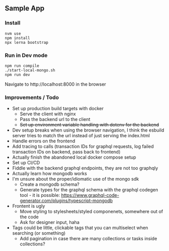 ## Sample App

### Install
```
nvm use
npm install
npx lerna bootstrap
```

### Run in Dev mode
```
npm run compile
./start-local-mongo.sh
npm run dev
```
Navigate to http://localhost:8000 in the browser

### Improvements / Todo
* Set up production build targets with docker
  * Serve the client with nginx
  * Pass the backend url to the client
  * ~~Set up environment variable handling with dotenv for the backend~~
* Dev setup breaks when using the browser navigation, I think the esbuild server tries to match the url instead of just serving the index.html
* Handle errors on the frontend
* Add tracing to calls (transaction IDs for graphql requests, log failed transaction IDs on backend, pass back to frontend)
* Actually finish the abandoned local docker compose setup
* Set up CI/CD
* Fiddle with the backend graphql endpoints, they are not too graphqly
* Actually learn how mongodb works
* I'm unsure about the proper/idiomatic use of the mongo sdk
  * Create a mongodb schema?
  * Generate types for the graphql schema with the graphql codegen tool - it is possible: https://www.graphql-code-generator.com/plugins/typescript-mongodb
* Frontent is ugly
  * Move styling to stylesheets/styled componenets, somewhere out of the code
  * Ask for designer input, haha
* Tags could be little, clickable tags that you can multiselect when searching (or something)
  * Add pagination in case there are many collections or tasks inside collections?

